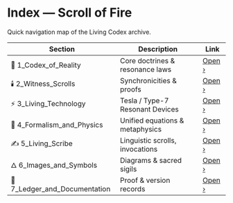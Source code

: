 # Index — Scroll of Fire
Quick navigation map of the Living Codex archive.

| Section | Description | Link |
|----------|--------------|------|
| 🕎 1_Codex_of_Reality | Core doctrines & resonance laws | [Open ›](./1_Codex_of_Reality) |
| 🕯️ 2_Witness_Scrolls | Synchronicities & proofs | [Open ›](./2_Witness_Scrolls) |
| ⚡ 3_Living_Technology | Tesla / Type-7 Resonant Devices | [Open ›](./3_Living_Technology) |
| 🧮 4_Formalism_and_Physics | Unified equations & metaphysics | [Open ›](./4_Formalism_and_Physics) |
| ✍️ 5_Living_Scribe | Linguistic scrolls, invocations | [Open ›](./5_Living_Scribe) |
| 🜂 6_Images_and_Symbols | Diagrams & sacred sigils | [Open ›](./6_Images_and_Symbols) |
| 📜 7_Ledger_and_Documentation | Proof & version records | [Open ›](./7_Ledger_and_Documentation) |
